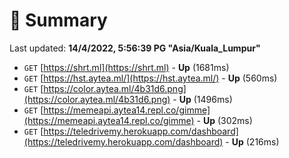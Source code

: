 # 📖 Summary
Last updated: **14/4/2022, 5:56:39 PG "Asia/Kuala_Lumpur"**

- `GET` [https://shrt.ml](https://shrt.ml) - **Up** (1681ms)
- `GET` [https://hst.aytea.ml/](https://hst.aytea.ml/) - **Up** (560ms)
- `GET` [https://color.aytea.ml/4b31d6.png](https://color.aytea.ml/4b31d6.png) - **Up** (1496ms)
- `GET` [https://memeapi.aytea14.repl.co/gimme](https://memeapi.aytea14.repl.co/gimme) - **Up** (302ms)
- `GET` [https://teledrivemy.herokuapp.com/dashboard](https://teledrivemy.herokuapp.com/dashboard) - **Up** (216ms)

